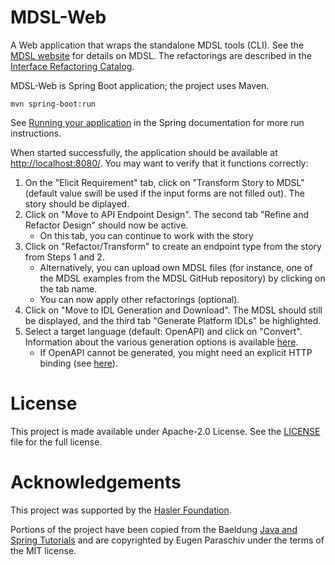 # MDSL-Web

A Web application that wraps the standalone MDSL tools (CLI). See the [MDSL website](https://microservice-api-patterns.github.io/MDSL-Specification/index) for details on MDSL. The refactorings are described in the [Interface Refactoring Catalog](https://interface-refactoring.github.io/). 

MDSL-Web is Spring Boot application; the project uses Maven.

```
mvn spring-boot:run
```

See [Running your application](https://docs.spring.io/spring-boot/docs/1.5.16.RELEASE/reference/html/using-boot-running-your-application.html) in the Spring documentation for more run instructions.

When started successfully, the application should be available at <http://localhost:8080/>. You may want to verify that it functions correctly:

1. On the "Elicit Requirement" tab, click on "Transform Story to MDSL" (default value swill be used if the input forms are not filled out). The story should be diplayed.
2. Click on "Move to API Endpoint Design". The second tab "Refine and Refactor Design" should now be active. 
   * On this tab, you can continue to work with the story   
3. Click on "Refactor/Transform" to create an endpoint type from the story from Steps 1 and 2.
   * Alternatively, you can upload own MDSL files (for instance, one of the MDSL examples from the MDSL GitHub repository) by clicking on the tab name.
   * You can now apply other refactorings (optional).
4. Click on "Move to IDL Generation and Download". The MDSL should still be displayed, and the third tab "Generate Platform IDLs" be highlighted. 
5. Select a target language (default: OpenAPI) and click on "Convert". Information about the various generation options is available [here](https://microservice-api-patterns.github.io/MDSL-Specification/tools).
   * If OpenAPI cannot be generated, you might need an explicit HTTP binding (see [here](https://microservice-api-patterns.github.io/MDSL-Specification/bindings#http-protocol-binding)). 


# License

This project is made available under Apache-2.0 License. See the [LICENSE](./LICENSE) file for the full license. 

# Acknowledgements

This project was supported by the [Hasler Foundation](https://haslerstiftung.ch/en/welcome-to-the-hasler-foundation/).

Portions of the project have been copied from the Baeldung [Java and Spring Tutorials](https://github.com/eugenp/tutorials) and are copyrighted by Eugen Paraschiv under the terms of the MIT license.


